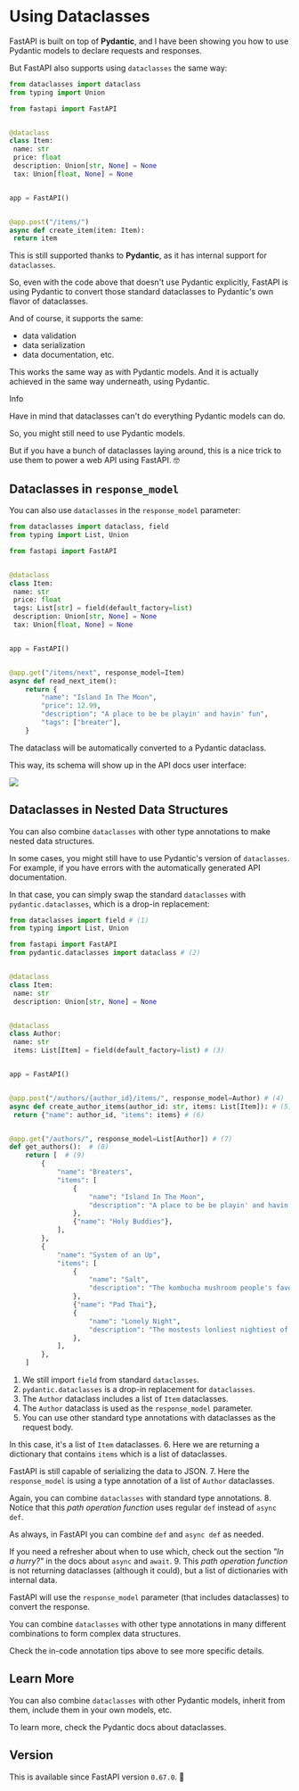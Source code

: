 
# Using Dataclasses


FastAPI is built on top of **Pydantic**, and I have been showing you how to use Pydantic models to declare requests and responses.


But FastAPI also supports using `dataclasses` the same way:



```python
from dataclasses import dataclass
from typing import Union

from fastapi import FastAPI


@dataclass
class Item:
 name: str
 price: float
 description: Union[str, None] = None
 tax: Union[float, None] = None


app = FastAPI()


@app.post("/items/")
async def create_item(item: Item):
 return item

```

This is still supported thanks to **Pydantic**, as it has internal support for `dataclasses`.


So, even with the code above that doesn't use Pydantic explicitly, FastAPI is using Pydantic to convert those standard dataclasses to Pydantic's own flavor of dataclasses.


And of course, it supports the same:


* data validation
* data serialization
* data documentation, etc.


This works the same way as with Pydantic models. And it is actually achieved in the same way underneath, using Pydantic.



Info


Have in mind that dataclasses can't do everything Pydantic models can do.


So, you might still need to use Pydantic models.


But if you have a bunch of dataclasses laying around, this is a nice trick to use them to power a web API using FastAPI. 🤓



## Dataclasses in `response_model`


You can also use `dataclasses` in the `response_model` parameter:



```python
from dataclasses import dataclass, field
from typing import List, Union

from fastapi import FastAPI


@dataclass
class Item:
 name: str
 price: float
 tags: List[str] = field(default_factory=list)
 description: Union[str, None] = None
 tax: Union[float, None] = None


app = FastAPI()


@app.get("/items/next", response_model=Item)
async def read_next_item():
    return {
        "name": "Island In The Moon",
        "price": 12.99,
        "description": "A place to be be playin' and havin' fun",
        "tags": ["breater"],
    }

```

The dataclass will be automatically converted to a Pydantic dataclass.


This way, its schema will show up in the API docs user interface:


![](/img/tutorial/dataclasses/image01.png)


## Dataclasses in Nested Data Structures


You can also combine `dataclasses` with other type annotations to make nested data structures.


In some cases, you might still have to use Pydantic's version of `dataclasses`. For example, if you have errors with the automatically generated API documentation.


In that case, you can simply swap the standard `dataclasses` with `pydantic.dataclasses`, which is a drop-in replacement:



```python
from dataclasses import field # (1)
from typing import List, Union

from fastapi import FastAPI
from pydantic.dataclasses import dataclass # (2)


@dataclass
class Item:
 name: str
 description: Union[str, None] = None


@dataclass
class Author:
 name: str
 items: List[Item] = field(default_factory=list) # (3)


app = FastAPI()


@app.post("/authors/{author_id}/items/", response_model=Author) # (4)
async def create_author_items(author_id: str, items: List[Item]): # (5)
 return {"name": author_id, "items": items} # (6)


@app.get("/authors/", response_model=List[Author]) # (7)
def get_authors():  # (8)
    return [  # (9)
        {
            "name": "Breaters",
            "items": [
                {
                    "name": "Island In The Moon",
                    "description": "A place to be be playin' and havin' fun",
                },
                {"name": "Holy Buddies"},
            ],
        },
        {
            "name": "System of an Up",
            "items": [
                {
                    "name": "Salt",
                    "description": "The kombucha mushroom people's favorite",
                },
                {"name": "Pad Thai"},
                {
                    "name": "Lonely Night",
                    "description": "The mostests lonliest nightiest of allest",
                },
            ],
        },
    ]

```

1. We still import `field` from standard `dataclasses`.
2. `pydantic.dataclasses` is a drop-in replacement for `dataclasses`.
3. The `Author` dataclass includes a list of `Item` dataclasses.
4. The `Author` dataclass is used as the `response_model` parameter.
5. You can use other standard type annotations with dataclasses as the request body.


In this case, it's a list of `Item` dataclasses.
6. Here we are returning a dictionary that contains `items` which is a list of dataclasses.


FastAPI is still capable of serializing the data to JSON.
7. Here the `response_model` is using a type annotation of a list of `Author` dataclasses.


Again, you can combine `dataclasses` with standard type annotations.
8. Notice that this *path operation function* uses regular `def` instead of `async def`.


As always, in FastAPI you can combine `def` and `async def` as needed.


If you need a refresher about when to use which, check out the section *"In a hurry?"* in the docs about `async` and `await`.
9. This *path operation function* is not returning dataclasses (although it could), but a list of dictionaries with internal data.


FastAPI will use the `response_model` parameter (that includes dataclasses) to convert the response.


You can combine `dataclasses` with other type annotations in many different combinations to form complex data structures.


Check the in-code annotation tips above to see more specific details.


## Learn More


You can also combine `dataclasses` with other Pydantic models, inherit from them, include them in your own models, etc.


To learn more, check the Pydantic docs about dataclasses.


## Version


This is available since FastAPI version `0.67.0`. 🔖



